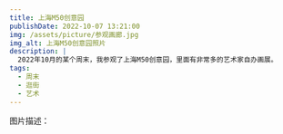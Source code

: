 ```yaml
---
title: 上海M50创意园
publishDate: 2022-10-07 13:21:00
img: /assets/picture/参观画廊.jpg
img_alt: 上海M50创意园照片
description: |
  2022年10月的某个周末，我参观了上海M50创意园，里面有非常多的艺术家自办画展。
tags:
  - 周末
  - 逛街
  - 艺术
---
```


图片描述：